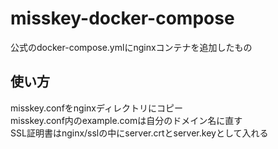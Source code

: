 # misskey-docker-compose

公式のdocker-compose.ymlにnginxコンテナを追加したもの

## 使い方   
misskey.confをnginxディレクトリにコピー  
misskey.conf内のexample.comは自分のドメイン名に直す  
SSL証明書はnginx/sslの中にserver.crtとserver.keyとして入れる
